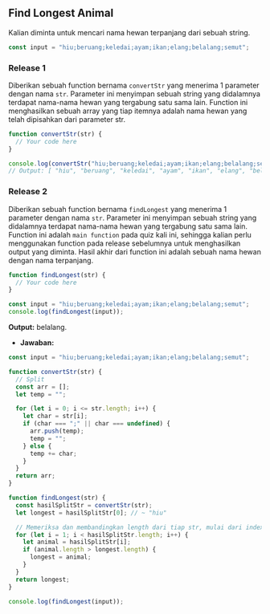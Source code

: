 ## Find Longest Animal

Kalian diminta untuk mencari nama hewan terpanjang dari sebuah string.

```js
const input = "hiu;beruang;keledai;ayam;ikan;elang;belalang;semut";
```

### Release 1

Diberikan sebuah function bernama `convertStr` yang menerima 1 parameter dengan nama `str`.
Parameter ini menyimpan sebuah string yang didalamnya terdapat nama-nama hewan yang tergabung satu sama lain.
Function ini menghasilkan sebuah array yang tiap itemnya adalah nama hewan yang telah dipisahkan dari parameter str.

```js
function convertStr(str) {
  // Your code here
}

console.log(convertStr("hiu;beruang;keledai;ayam;ikan;elang;belalang;semut"));
// Output: [ "hiu", "beruang", "keledai", "ayam", "ikan", "elang", "belalang", "semut" ]
```

### Release 2

Diberikan sebuah function bernama `findLongest` yang menerima 1 parameter dengan nama `str`.
Parameter ini menyimpan sebuah string yang didalamnya terdapat nama-nama hewan yang tergabung satu sama lain.
Function ini adalah `main function` pada quiz kali ini, sehingga kalian perlu menggunakan function pada release sebelumnya untuk menghasilkan output yang diminta.
Hasil akhir dari function ini adalah sebuah nama hewan dengan nama terpanjang.

```js
function findLongest(str) {
  // Your code here
}

const input = "hiu;beruang;keledai;ayam;ikan;elang;belalang;semut";
console.log(findLongest(input));
```

**Output:** belalang.

- **Jawaban:**

```js
const input = "hiu;beruang;keledai;ayam;ikan;elang;belalang;semut";

function convertStr(str) {
  // Split
  const arr = [];
  let temp = "";

  for (let i = 0; i <= str.length; i++) {
    let char = str[i];
    if (char === ";" || char === undefined) {
      arr.push(temp);
      temp = "";
    } else {
      temp += char;
    }
  }
  return arr;
}

function findLongest(str) {
  const hasilSplitStr = convertStr(str);
  let longest = hasilSplitStr[0]; // ~ "hiu"

  // Memeriksa dan membandingkan length dari tiap str, mulai dari index 1
  for (let i = 1; i < hasilSplitStr.length; i++) {
    let animal = hasilSplitStr[i];
    if (animal.length > longest.length) {
      longest = animal;
    }
  }
  return longest;
}

console.log(findLongest(input));
```
